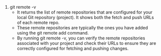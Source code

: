 1. git remote -v
   - It returns the list of remote repositories that are configured for your local Git repository (project). It shows both the fetch and push URLs of each remote repo.
   - These remote repositories are typically the ones you have added using the git remote add command.
   - By running git remote -v, you can verify the remote repositories associated with your project and check their URLs to ensure they are correctly configured for fetching and pushing changes.